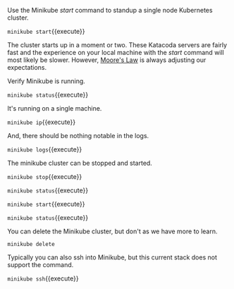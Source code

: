Use the Minikube _start_ command to standup a single node Kubernetes cluster.

`minikube start`{{execute}}

The cluster starts up in a moment or two. These Katacoda servers are fairly fast and the experience on your local machine with the _start_ command will most likely be slower. However, [Moore's Law](https://en.wikipedia.org/wiki/Moore%27s_law) is always adjusting our expectations.

Verify Minikube is running.

`minikube status`{{execute}}

It's running on a single machine.

`minikube ip`{{execute}}

And, there should be nothing notable in the logs.

`minikube logs`{{execute}}

The minikube cluster can be stopped and started.

`minikube stop`{{execute}}

`minikube status`{{execute}}

`minikube start`{{execute}}

`minikube status`{{execute}}

You can delete the Minikube cluster, but don't as we have more to learn.

`minikube delete`

Typically you can also ssh into Minikube, but this current stack does not support the command.

`minikube ssh`{{execute}}
